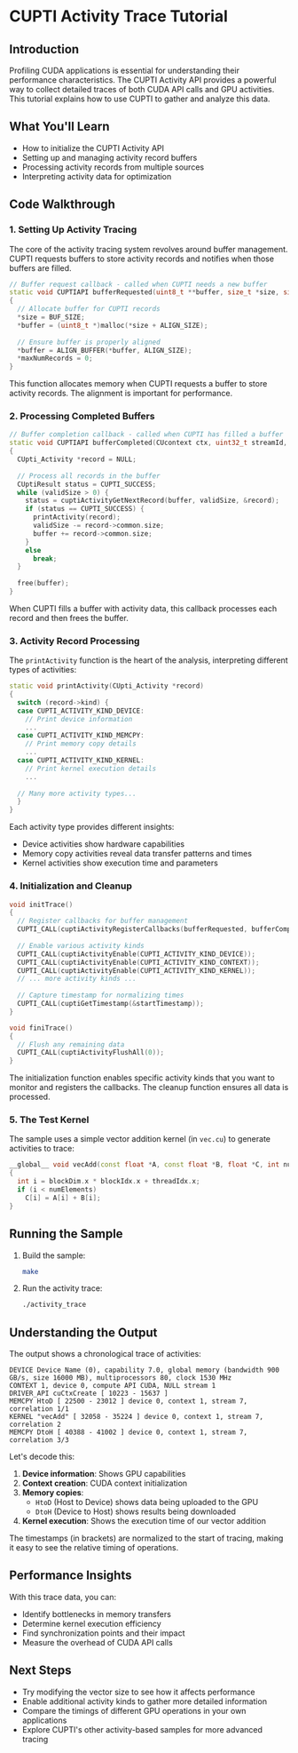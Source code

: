 # CUPTI Activity Trace Tutorial

## Introduction

Profiling CUDA applications is essential for understanding their performance characteristics. The CUPTI Activity API provides a powerful way to collect detailed traces of both CUDA API calls and GPU activities. This tutorial explains how to use CUPTI to gather and analyze this data.

## What You'll Learn

- How to initialize the CUPTI Activity API
- Setting up and managing activity record buffers
- Processing activity records from multiple sources
- Interpreting activity data for optimization

## Code Walkthrough

### 1. Setting Up Activity Tracing

The core of the activity tracing system revolves around buffer management. CUPTI requests buffers to store activity records and notifies when those buffers are filled.

```cpp
// Buffer request callback - called when CUPTI needs a new buffer
static void CUPTIAPI bufferRequested(uint8_t **buffer, size_t *size, size_t *maxNumRecords)
{
  // Allocate buffer for CUPTI records
  *size = BUF_SIZE;
  *buffer = (uint8_t *)malloc(*size + ALIGN_SIZE);
  
  // Ensure buffer is properly aligned
  *buffer = ALIGN_BUFFER(*buffer, ALIGN_SIZE);
  *maxNumRecords = 0;
}
```

This function allocates memory when CUPTI requests a buffer to store activity records. The alignment is important for performance.

### 2. Processing Completed Buffers

```cpp
// Buffer completion callback - called when CUPTI has filled a buffer
static void CUPTIAPI bufferCompleted(CUcontext ctx, uint32_t streamId, uint8_t *buffer, size_t size, size_t validSize)
{
  CUpti_Activity *record = NULL;
  
  // Process all records in the buffer
  CUptiResult status = CUPTI_SUCCESS;
  while (validSize > 0) {
    status = cuptiActivityGetNextRecord(buffer, validSize, &record);
    if (status == CUPTI_SUCCESS) {
      printActivity(record);
      validSize -= record->common.size;
      buffer += record->common.size;
    }
    else
      break;
  }
  
  free(buffer);
}
```

When CUPTI fills a buffer with activity data, this callback processes each record and then frees the buffer.

### 3. Activity Record Processing

The `printActivity` function is the heart of the analysis, interpreting different types of activities:

```cpp
static void printActivity(CUpti_Activity *record)
{
  switch (record->kind) {
  case CUPTI_ACTIVITY_KIND_DEVICE:
    // Print device information
    ...
  case CUPTI_ACTIVITY_KIND_MEMCPY:
    // Print memory copy details
    ...
  case CUPTI_ACTIVITY_KIND_KERNEL:
    // Print kernel execution details
    ...
    
  // Many more activity types...
  }
}
```

Each activity type provides different insights:
- Device activities show hardware capabilities
- Memory copy activities reveal data transfer patterns and times
- Kernel activities show execution time and parameters

### 4. Initialization and Cleanup

```cpp
void initTrace()
{
  // Register callbacks for buffer management
  CUPTI_CALL(cuptiActivityRegisterCallbacks(bufferRequested, bufferCompleted));
  
  // Enable various activity kinds
  CUPTI_CALL(cuptiActivityEnable(CUPTI_ACTIVITY_KIND_DEVICE));
  CUPTI_CALL(cuptiActivityEnable(CUPTI_ACTIVITY_KIND_CONTEXT));
  CUPTI_CALL(cuptiActivityEnable(CUPTI_ACTIVITY_KIND_KERNEL));
  // ... more activity kinds ...
  
  // Capture timestamp for normalizing times
  CUPTI_CALL(cuptiGetTimestamp(&startTimestamp));
}

void finiTrace()
{
  // Flush any remaining data
  CUPTI_CALL(cuptiActivityFlushAll(0));
}
```

The initialization function enables specific activity kinds that you want to monitor and registers the callbacks. The cleanup function ensures all data is processed.

### 5. The Test Kernel

The sample uses a simple vector addition kernel (in `vec.cu`) to generate activities to trace:

```cpp
__global__ void vecAdd(const float *A, const float *B, float *C, int numElements)
{
  int i = blockDim.x * blockIdx.x + threadIdx.x;
  if (i < numElements)
    C[i] = A[i] + B[i];
}
```

## Running the Sample

1. Build the sample:
   ```bash
   make
   ```

2. Run the activity trace:
   ```bash
   ./activity_trace
   ```

## Understanding the Output

The output shows a chronological trace of activities:

```
DEVICE Device Name (0), capability 7.0, global memory (bandwidth 900 GB/s, size 16000 MB), multiprocessors 80, clock 1530 MHz
CONTEXT 1, device 0, compute API CUDA, NULL stream 1
DRIVER_API cuCtxCreate [ 10223 - 15637 ] 
MEMCPY HtoD [ 22500 - 23012 ] device 0, context 1, stream 7, correlation 1/1
KERNEL "vecAdd" [ 32058 - 35224 ] device 0, context 1, stream 7, correlation 2
MEMCPY DtoH [ 40388 - 41002 ] device 0, context 1, stream 7, correlation 3/3
```

Let's decode this:
1. **Device information**: Shows GPU capabilities
2. **Context creation**: CUDA context initialization
3. **Memory copies**: 
   - `HtoD` (Host to Device) shows data being uploaded to the GPU
   - `DtoH` (Device to Host) shows results being downloaded
4. **Kernel execution**: Shows the execution time of our vector addition

The timestamps (in brackets) are normalized to the start of tracing, making it easy to see the relative timing of operations.

## Performance Insights

With this trace data, you can:
- Identify bottlenecks in memory transfers
- Determine kernel execution efficiency
- Find synchronization points and their impact
- Measure the overhead of CUDA API calls

## Next Steps

- Try modifying the vector size to see how it affects performance
- Enable additional activity kinds to gather more detailed information
- Compare the timings of different GPU operations in your own applications
- Explore CUPTI's other activity-based samples for more advanced tracing 